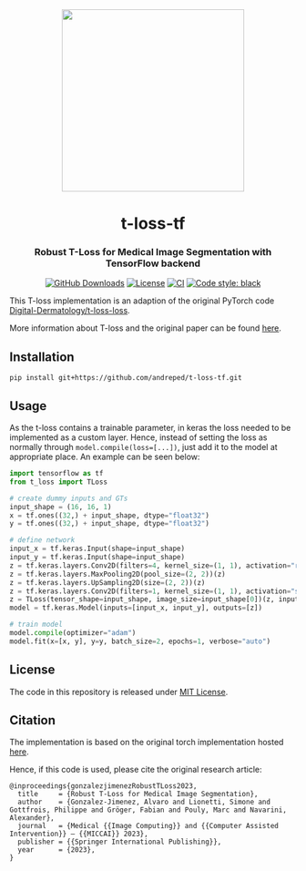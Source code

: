 <div align="center">
<img src="./assets/tloss.gif" width="320">
<h1 align="center">t-loss-tf</h1>
<h3 align="center">Robust T-Loss for Medical Image Segmentation with TensorFlow backend</h3>

[![GitHub Downloads](https://img.shields.io/github/downloads/andreped/t-loss-tf/total?label=GitHub%20downloads&logo=github)](https://github.com/andreped/t-loss-tf/releases)
[![License](https://img.shields.io/badge/License-MIT-green.svg)](https://opensource.org/licenses/MIT)
[![CI](https://github.com/andreped/t-loss-tf/workflows/tests/badge.svg)](https://github.com/andreped/t-loss-tf/actions)
<a href="https://github.com/psf/black"><img alt="Code style: black" src="https://img.shields.io/badge/code%20style-black-000000.svg"></a>

</div>

This T-loss implementation is an adaption of the original PyTorch code [Digital-Dermatology/t-loss-loss](https://github.com/Digital-Dermatology/t-loss).

More information about T-loss and the original paper can be found [here](https://robust-tloss.github.io/).

## Installation

```
pip install git+https://github.com/andreped/t-loss-tf.git
```

## Usage
As the t-loss contains a trainable parameter, in keras the loss needed to be implemented as a custom layer.
Hence, instead of setting the loss as normally through `model.compile(loss=[...])`, just add it to the model
at appropriate place. An example can be seen below:

```python
import tensorflow as tf
from t_loss import TLoss

# create dummy inputs and GTs
input_shape = (16, 16, 1)
x = tf.ones((32,) + input_shape, dtype="float32")
y = tf.ones((32,) + input_shape, dtype="float32")

# define network
input_x = tf.keras.Input(shape=input_shape)
input_y = tf.keras.Input(shape=input_shape)
z = tf.keras.layers.Conv2D(filters=4, kernel_size=(1, 1), activation="relu")(input_x)
z = tf.keras.layers.MaxPooling2D(pool_size=(2, 2))(z)
z = tf.keras.layers.UpSampling2D(size=(2, 2))(z)
z = tf.keras.layers.Conv2D(filters=1, kernel_size=(1, 1), activation="sigmoid")(z)
z = TLoss(tensor_shape=input_shape, image_size=input_shape[0])(z, input_y)
model = tf.keras.Model(inputs=[input_x, input_y], outputs=[z])

# train model
model.compile(optimizer="adam")
model.fit(x=[x, y], y=y, batch_size=2, epochs=1, verbose="auto")
```

## License
The code in this repository is released under [MIT License](https://github.com/andreped/t-loss-tf/blob/main/LICENSE).

## Citation
The implementation is based on the original torch implementation hosted [here](https://github.com/Digital-Dermatology/t-loss).

Hence, if this code is used, please cite the original research article:
```
@inproceedings{gonzalezjimenezRobustTLoss2023,
  title     = {Robust T-Loss for Medical Image Segmentation},
  author    = {Gonzalez-Jimenez, Alvaro and Lionetti, Simone and Gottfrois, Philippe and Gröger, Fabian and Pouly, Marc and Navarini, Alexander},
  journal   = {Medical {{Image Computing}} and {{Computer Assisted Intervention}} – {{MICCAI}} 2023},
  publisher = {{Springer International Publishing}},
  year      = {2023},
}
```
